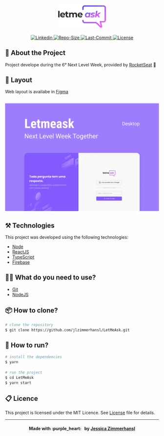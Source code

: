 <h2 align="center">
            <img alt="LetMeAsk" src=".github/Logo.png">
</h2>

<p align="center">

<a href="https://www.linkedin.com/in/jessica-zimmerhansl">
    <img alt="Linkedin" src="https://img.shields.io/badge/JessicaZimmerhansl-835AFD?style=flat-square&logo=LinkedIn&labelColor=#835AFD">
  </a>   
     <a href="https://github.com/jlzimmerhansl/LetMeAsk">
    <img alt="Repo-Size" src="https://img.shields.io/github/repo-size/jlzimmerhansl/LetMeAsk?color=%23835AFD&style=flat-square">
  </a>    
                                                                                                         
  <a href="https://github.com/jlzimmerhansl/LetMeAsk/commits/master">
    <img alt="Last-Commit" src="https://img.shields.io/github/last-commit/jlzimmerhansl/LetMeAsk/master?color=%23835AFD&style=flat-square">
  </a>

  <a href="https://github.com/jlzimmerhansl/LetMeAsk">
    <img alt="License" src="https://img.shields.io/github/license/jlzimmerhansl/LetMeAsk?color=%23835AFD&style=flat-square">
  </a> 
</p>

## :bookmark: About the Project

Project develope during the 6° Next Level Week, provided by [RocketSeat][url-rocket] :rocket:

## :art: Layout

Web layout is availabe in [Figma][url-figma-web]

<h2 align="center">
            <img alt="Let Me Ask" src=".github/LetmeaskCover.png">
</h2>

## :hammer_and_pick: Technologies

This project was developed using the following technologies:

- [Node][url-node]
- [ReactJS][url-react]
- [TypeScript][url-typescript]
- [Firebase][url-forebase]

## :mechanic: What do you need to use?

- [Git][url-git]
- [NodeJS][url-node]

## :package: How to clone?

```bash
# clone the repository
$ git clone https://github.com/jlzimmerhansl/LetMeAsk.git
```

## :rocket: How to run?

```bash
# install the dependencies
$ yarn

# run the project
$ cd LetMeAsk
$ yarn start
```

## :clipboard: Licence

This project is licensed under the MIT Licence. See [License][url-license] file for details.

---

<h4 align="center">
Made with :purple_heart: &nbsp; by <a href="https://www.linkedin.com/in/jessica-zimmerhansl" target="_blank">Jessica Zimmerhansl</a>
</h4>

[url-typescript]: https://www.typescriptlang.org
[url-node]: https://nodejs.org/pt-br/
[url-react]: https://reactjs.org
[url-git]: https://git-scm.com
[url-diego]: https://github.com/diego3g
[url-figma-web]: https://www.figma.com/file/vJ5TSqA05OIT1IJ1X3Kgaa/Letmeask-Copy?node-id=45%3A3279
[url-rocket]: https://rocketseat.com.br
[url-forebase]: https://firebase.google.com/
[url-license]: https://github.com/jlzimmerhansl/LetMeAsk/blob/master/LICENSE

